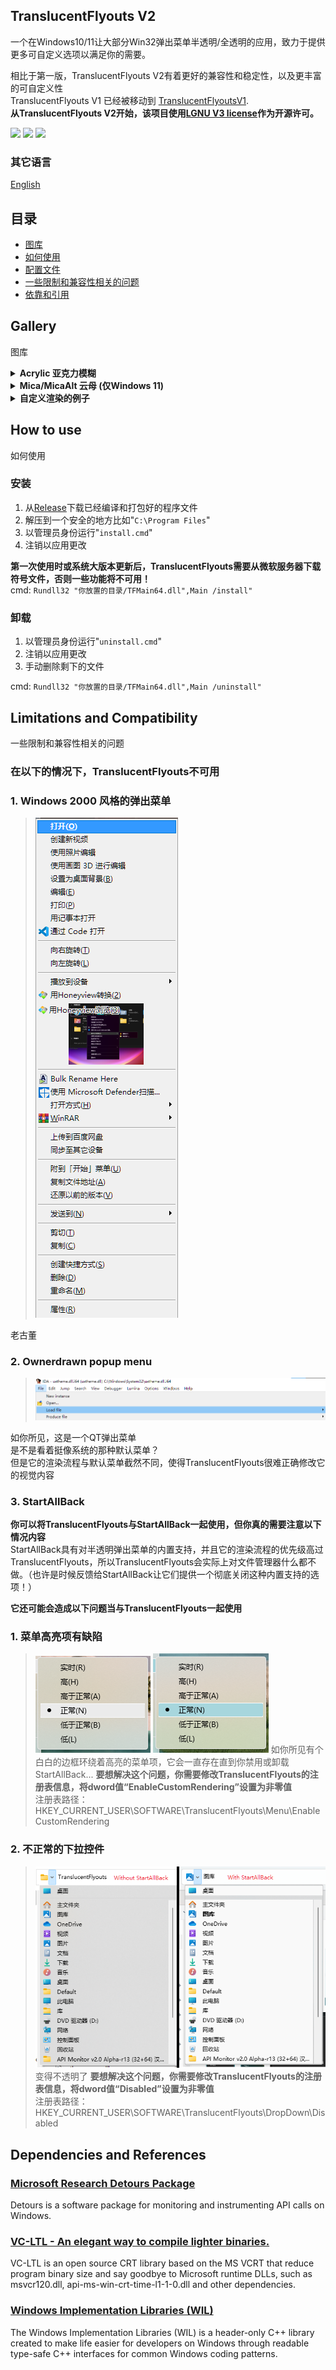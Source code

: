 ## TranslucentFlyouts V2

一个在Windows10/11让大部分Win32弹出菜单半透明/全透明的应用，致力于提供更多可自定义选项以满足你的需要。

相比于第一版，TranslucentFlyouts V2有着更好的兼容性和稳定性，以及更丰富的可自定义性  
TranslucentFlyouts V1 已经被移动到 [TranslucentFlyoutsV1](https://github.com/ALTaleX531/TranslucentFlyoutsV1).  
**从TranslucentFlyouts V2开始，该项目使用[LGNU V3 license](/COPYING.LESSER)作为开源许可。**  

<img src="https://img.shields.io/badge/language-c++-F34B7D.svg"/>
<img src="https://img.shields.io/github/repo-size/ALTaleX531/TranslucentFlyouts.svg"/>
<img src="https://img.shields.io/github/last-commit/ALTaleX531/TranslucentFlyouts.svg"/>

### 其它语言

[English](../README.md)  

## 目录

- [图库](#gallery)
- [如何使用](#how-to-use)
- [配置文件](../Config/zh-cn.md)
- [一些限制和兼容性相关的问题](#limitations-and-compatibility)
- [依靠和引用](#dependencies-and-references)

## Gallery

图库

<details><summary><b>Acrylic 亚克力模糊</b></summary>

Windows 10
> ![Windows10 亮模式](../Images/Acrylic/LightMode_Windows10.png)
![Windows10 暗模式](../Images/Acrylic/DarkMode_Windows10.png)

Windows 11  
> ![Windows11 亮模式](../Images/Acrylic/LightMode_Windows11.png)
![Windows11 暗模式](../Images/Acrylic/DarkMode_Windows11.png)
</details>

<details><summary><b>Mica/MicaAlt 云母 (仅Windows 11)</b></summary>

> ![Mica](../Images/Mica/DarkMode_Windows11.png)
![MicaAlt](../Images/Mica/DarkMode_Windows11(MicaAlt).png)
</details>

<details><summary><b>自定义渲染的例子</b></summary>

> ![Sample 1](../Images/CustomRendering/LightMode_Sample1.png)
![Sample 2](../Images/CustomRendering/LightMode_Sample2.png)
</details>

## How to use

如何使用

### 安装

1. 从[Release](https://github.com/ALTaleX531/TranslucentFlyouts/releases/latest)下载已经编译和打包好的程序文件
2. 解压到一个安全的地方比如"`C:\Program Files`"
3. 以管理员身份运行"`install.cmd`"
4. 注销以应用更改

**第一次使用时或系统大版本更新后，TranslucentFlyouts需要从微软服务器下载符号文件，否则一些功能将不可用！**  
cmd: `Rundll32 "你放置的目录/TFMain64.dll",Main /install"`

### 卸载

1. 以管理员身份运行"`uninstall.cmd`"
2. 注销以应用更改
3. 手动删除剩下的文件

cmd: `Rundll32 "你放置的目录/TFMain64.dll",Main /uninstall"`

## Limitations and Compatibility

一些限制和兼容性相关的问题

### 在以下的情况下，TranslucentFlyouts不可用

### 1. Windows 2000 风格的弹出菜单  
>
> ![Windows2000](../Images/Unsupported/Windows2000.png)

老古董

### 2. Ownerdrawn popup menu
>
> ![Ownerdrawn](../Images/Unsupported/Ownerdrawn.png)

如你所见，这是一个QT弹出菜单  
是不是看着挺像系统的那种默认菜单？  
但是它的渲染流程与默认菜单截然不同，使得TranslucentFlyouts很难正确修改它的视觉内容

### **3. StartAllBack**

**你可以将TranslucentFlyouts与StartAllBack一起使用，但你真的需要注意以下情况内容**  
StartAllBack具有对半透明弹出菜单的内置支持，并且它的渲染流程的优先级高过TranslucentFlyouts，所以TranslucentFlyouts会实际上对文件管理器什么都不做。（也许是时候反馈给StartAllBack让它们提供一个彻底关闭这种内置支持的选项！）

**它还可能会造成以下问题当与TranslucentFlyouts一起使用**  

### 1. 菜单高亮项有缺陷
>
> ![StartAllBack_MenuItemWithFlaws](../Images/StartAllBack/MenuItemWithFlaws.png)
    ![StartAllBack_MenuItemColoredWithFlaws](../Images/StartAllBack/MenuItemColoredWithFlaws.png)
如你所见有个白白的边框环绕着高亮的菜单项，它会一直存在直到你禁用或卸载StartAllBack...
**要想解决这个问题，你需要修改TranslucentFlyouts的注册表信息，将dword值“EnableCustomRendering”设置为非零值**  
注册表路径： HKEY_CURRENT_USER\SOFTWARE\TranslucentFlyouts\Menu\EnableCustomRendering

### 2. 不正常的下拉控件
>
> ![DropDownComparison](../Images/StartAllBack/DropDownComparison.png)  
变得不透明了
**要想解决这个问题，你需要修改TranslucentFlyouts的注册表信息，将dword值“Disabled”设置为非零值**  
注册表路径： HKEY_CURRENT_USER\SOFTWARE\TranslucentFlyouts\DropDown\Disabled

## Dependencies and References

### [Microsoft Research Detours Package](https://github.com/microsoft/Detours)  

Detours is a software package for monitoring and instrumenting API calls on Windows.  

### [VC-LTL - An elegant way to compile lighter binaries.](https://github.com/Chuyu-Team/VC-LTL5)  

VC-LTL is an open source CRT library based on the MS VCRT that reduce program binary size and say goodbye to Microsoft runtime DLLs, such as msvcr120.dll, api-ms-win-crt-time-l1-1-0.dll and other dependencies.  

### [Windows Implementation Libraries (WIL)](https://github.com/Microsoft/wil)  

The Windows Implementation Libraries (WIL) is a header-only C++ library created to make life easier for developers on Windows through readable type-safe C++ interfaces for common Windows coding patterns.  
